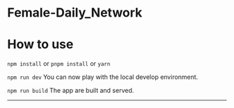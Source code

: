 # Female-Daily_Network


# How to use

`npm install` or `pnpm install` or `yarn`

`npm run dev` You can now play with the local develop environment.

`npm run build` The app are built and served.

---
